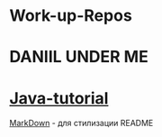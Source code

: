 # Work-up-Repos
# DANIIL UNDER ME
# [Java-tutorial](https://github.com/winterbe/java8-tutorial)
[MarkDown](https://ydmitry.ru/blog/rukovodstvo-po-markdown-dlya-uproshcheniya-veb-razrabotki/) - для стилизации README

